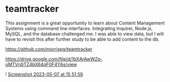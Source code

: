 # teamtracker

This assignment is a great opportunity to learn about Content Management Systems using command line interfaces. Integrating Inquirer, Node.js, MySQL, and the database challenged me. I was able to view data, but I will have to revisit this after further study to be able to add content to the db. 

https://github.com/morrispg/teamtracker


https://drive.google.com/file/d/1bXArAwWZq-oMTVrdiTZ4bX64qF0F4YAs/view

! [Screenshot 2023-05-07 at 15 51 59](https://user-images.githubusercontent.com/124636880/236702035-a85bd094-6d8f-4da7-a765-ede37470dc96.png)
